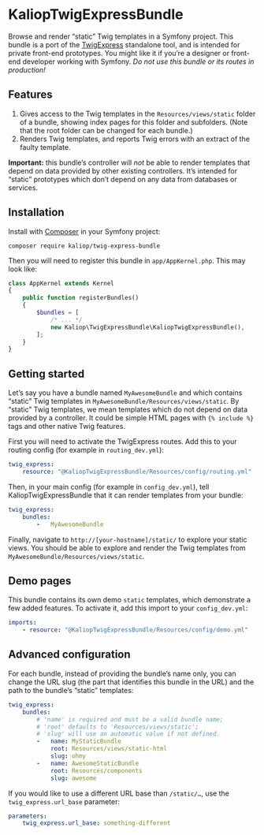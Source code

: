 # KaliopTwigExpressBundle

Browse and render “static” Twig templates in a Symfony project.
This bundle is a port of the [TwigExpress](https://github.com/kaliop/twig-express) standalone tool, and is intended for private front-end prototypes. You might like it if you’re a designer or front-end developer working with Symfony. *Do not use this bundle or its routes in production!*

## Features

1.  Gives access to the Twig templates in the `Resources/views/static` folder of a bundle, showing index pages for this folder and subfolders. (Note that the root folder can be changed for each bundle.)
2.  Renders Twig templates, and reports Twig errors with an extract of the faulty template.

**Important:** this bundle’s controller will *not* be able to render templates that depend on data provided by other existing controllers. It’s intended for “static” prototypes which don’t depend on any data from databases or services.

## Installation

Install with [Composer](https://getcomposer.org/) in your Symfony project:

```
composer require kaliop/twig-express-bundle
```

Then you will need to register this bundle in `app/AppKernel.php`. This may look like:

```php
class AppKernel extends Kernel
{
    public function registerBundles()
    {
        $bundles = [
            /* ... */
            new Kaliop\TwigExpressBundle\KaliopTwigExpressBundle(),
        ];
    }
}
```

## Getting started

Let’s say you have a bundle named `MyAwesomeBundle` and which contains “static” Twig templates in `MyAwesomeBundle/Resources/views/static`. By “static” Twig templates, we mean templates which do not depend on data provided by a controller. It could be simple HTML pages with `{% include %}` tags and other native Twig features.

First you will need to activate the TwigExpress routes. Add this to your routing config (for example in `routing_dev.yml`):

```yaml
twig_express:
    resource: "@KaliopTwigExpressBundle/Resources/config/routing.yml"
```

Then, in your main config (for example in `config_dev.yml`), tell KaliopTwigExpressBundle that it can render templates from your bundle:

```yaml
twig_express:
    bundles:
        -   MyAwesomeBundle
```

Finally, navigate to `http://[your-hostname]/static/` to explore your static views. You should be able to explore and render the Twig templates from `MyAwesomeBundle/Resources/views/static`.

## Demo pages

This bundle contains its own demo `static` templates, which demonstrate a few added features. To activate it, add this import to your `config_dev.yml`:

```yaml
imports:
    - resource: "@KaliopTwigExpressBundle/Resources/config/demo.yml"
```

## Advanced configuration

For each bundle, instead of providing the bundle’s name only, you can change the URL slug (the part that identifies this bundle in the URL) and the path to the bundle’s “static” templates:

```yaml
twig_express:
    bundles:
        # 'name' is required and must be a valid bundle name;
        # 'root' defaults to 'Resources/views/static';
        # 'slug' will use an automatic value if not defined.
        -   name: MyStaticBundle
            root: Resources/views/static-html
            slug: ohmy
        -   name: AwesomeStaticBundle
            root: Resources/components
            slug: awesome
```

If you would like to use a different URL base than `/static/…`, use the `twig_express.url_base` parameter:

```yaml
parameters:
    twig_express.url_base: something-different
```
